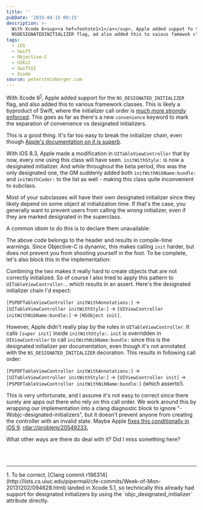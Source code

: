 ```yaml
---
title: ''
pubDate: '2015-04-15 09:15'
description: >-
  With Xcode 6<sup><a hef=footote1>1</a></sup>, Apple added suppot fo the
  NSDESIGNATEDINITIALIZER flag, ad also added this to vaious famewok classes.
tags:
  - iOS
  - Swift
  - Objective-C
  - UIKit
  - SwiftUI
  - Xcode
source: petersteinberger.com
---
```


With Xcode 6<sup><a href="#footnote1">1</a></sup>, Apple added support for the `NS_DESIGNATED_INITIALIZER` flag, and also added this to various framework classes. This is likely a byproduct of Swift, where the initializer call order is [much more strongly enforced](http://www.codingexplorer.com/designated-initializers-convenience-initializers-swift/). This goes as far as there's a new `convenience` keyword to mark the separation of convenience vs designated initializers.

This is a good thing. It's far too easy to break the initializer chain, even though [Apple's documentation on it is superb](https://developer.apple.com/library/ios/documentation/General/Conceptual/CocoaEncyclopedia/Initialization/Initialization.html).

With iOS 8.3, Apple made a modification in `UITableViewController` that by now, every one using this class will have seen. `initWithStyle:` is now a designated initializer. And while throughout the beta period, this was the only designated one, the GM suddenly added both `initWithNibName:bundle:` and `initWithCoder:` to the list as well - making this class quite inconvenient to subclass.

Most of your subclasses will have their own designated initializer since they likely depend on some object at initialization time. If that's the case, you generally want to prevent users from calling the *wrong* initializer, even if they are marked designated in the superclass.

A common idiom to do this is to declare them unavailable:

<script src="https://gist.github.com/steipete/ebe4988a4f2a8b34edcf.js"></script>

The above code belongs to the header and results in compile-time warnings. Since Objective-C is dynamic, this makes calling `init` harder, but does not prevent you from shooting yourself in the foot. To be complete, let's also block this in the implementation:

<script src="https://gist.github.com/steipete/2b352af0fef03d35d84f.js"></script>

Combining the two makes it really hard to create objects that are not correctly initialized. So of course I also tried to apply this pattern to `UITableViewController`... which results in an assert. Here's the designated initializer chain I'd expect:

`[PSPDFTableViewController initWithAnnotations:]` -> `[UITableViewController initWithStyle:]` -> `[UIViewController initWithNibName:bundle:]` -> `[NSObject init]`.

However, Apple didn't really play by the rules in `UITableViewController`. It calls `[super init]` inside `initWithStyle:`. `init` is overridden in `UIViewController` to call `initWithNibName:bundle:` since this is the designated initializer per documentation, even though it's not annotated with the `NS_DESIGNATED_INITIALIZER` decoration. This results in following call order:

`[PSPDFTableViewController initWithAnnotations:]` -> `[UITableViewController initWithStyle:]` -> `[UIViewController init]` -> `[PSPDFTableViewController initWithNibName:bundle:]` (which asserts!).

This is very unfortunate, and I assume it's not easy to correct since there surely are apps out there who rely on this call order. We work around this by wrapping our implementation into a clang diagnostic block to ignore "-Wobjc-designated-initializers", but it doesn't prevent anyone from creating the controller with an invalid state. Maybe Apple [fixes this conditionally in iOS 9](https://twitter.com/steipete/status/587374783614083072). [rdar://problem/20549233.](http://www.openradar.me/20549233)

What other ways are there do deal with it? Did I miss something here?

<br><br>
<hr>
<a name="footnote1"></a>
1. To be correct, [Clang commit r196314](http://lists.cs.uiuc.edu/pipermail/cfe-commits/Week-of-Mon-20131202/094628.html) landed in Xcode 5.1, so technically this already had support for designated initializers by using the `objc_designated_initializer` attribute directly.
